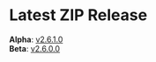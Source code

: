 # Latest ZIP Release
**Alpha**: [v2.6.1.0](https://github.com/phw198/OutlookGoogleCalendarSync/releases/latest)  
**Beta**: [v2.6.0.0](https://github.com/phw198/OutlookGoogleCalendarSync/releases/tag/v2.6.0-beta)
